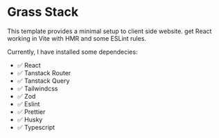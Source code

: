# Grass Stack

This template provides a minimal setup to client side website. get React working in Vite with HMR and some ESLint rules.

Currently, I have installed some dependecies:

- ✅ React
- ✅ Tanstack Router
- ✅ Tanstack Query
- ✅ Tailwindcss
- ✅ Zod
- ✅ Eslint
- ✅ Prettier
- ✅ Husky
- ✅ Typescript
